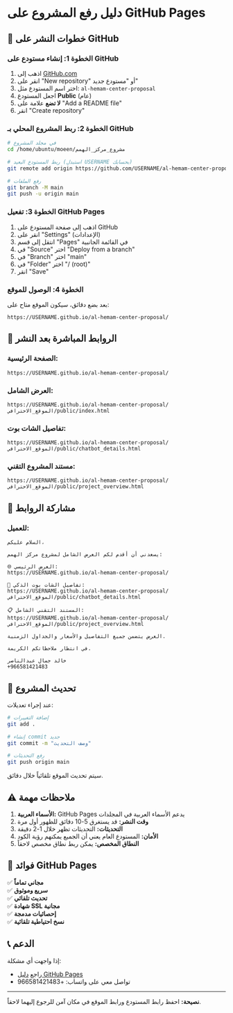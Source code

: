 # دليل رفع المشروع على GitHub Pages

## 🚀 خطوات النشر على GitHub

### الخطوة 1: إنشاء مستودع على GitHub
1. اذهب إلى [GitHub.com](https://github.com)
2. انقر على "New repository" أو "مستودع جديد"
3. اختر اسم المستودع مثل: `al-hemam-center-proposal`
4. اجعل المستودع **Public** (عام)
5. **لا تضع** علامة على "Add a README file"
6. انقر "Create repository"

### الخطوة 2: ربط المشروع المحلي بـ GitHub
```bash
# في مجلد المشروع
cd /home/ubuntu/moeen/مشروع_مركز_الهمم

# ربط المستودع البعيد (استبدل USERNAME بحسابك)
git remote add origin https://github.com/USERNAME/al-hemam-center-proposal.git

# رفع الملفات
git branch -M main
git push -u origin main
```

### الخطوة 3: تفعيل GitHub Pages
1. اذهب إلى صفحة المستودع على GitHub
2. انقر على "Settings" (الإعدادات)
3. انتقل إلى قسم "Pages" في القائمة الجانبية
4. في "Source" اختر "Deploy from a branch"
5. في "Branch" اختر "main"
6. في "Folder" اختر "/ (root)"
7. انقر "Save"

### الخطوة 4: الوصول للموقع
بعد بضع دقائق، سيكون الموقع متاح على:
```
https://USERNAME.github.io/al-hemam-center-proposal/
```

## 🔗 الروابط المباشرة بعد النشر

### الصفحة الرئيسية:
```
https://USERNAME.github.io/al-hemam-center-proposal/
```

### العرض الشامل:
```
https://USERNAME.github.io/al-hemam-center-proposal/الموقع_الاحترافي/public/index.html
```

### تفاصيل الشات بوت:
```
https://USERNAME.github.io/al-hemam-center-proposal/الموقع_الاحترافي/public/chatbot_details.html
```

### مستند المشروع التقني:
```
https://USERNAME.github.io/al-hemam-center-proposal/الموقع_الاحترافي/public/project_overview.html
```

## 📱 مشاركة الروابط

### للعميل:
```
السلام عليكم،

يسعدني أن أقدم لكم العرض الشامل لمشروع مركز الهمم:

🌐 العرض الرئيسي:
https://USERNAME.github.io/al-hemam-center-proposal/

🤖 تفاصيل الشات بوت الذكي:
https://USERNAME.github.io/al-hemam-center-proposal/الموقع_الاحترافي/public/chatbot_details.html

📋 المستند التقني الشامل:
https://USERNAME.github.io/al-hemam-center-proposal/الموقع_الاحترافي/public/project_overview.html

العرض يتضمن جميع التفاصيل والأسعار والجداول الزمنية.

في انتظار ملاحظاتكم الكريمة.

خالد جمال عبدالناصر
+966581421483
```

## 🔄 تحديث المشروع

عند إجراء تعديلات:
```bash
# إضافة التغييرات
git add .

# إنشاء commit جديد
git commit -m "وصف التحديث"

# رفع التحديثات
git push origin main
```

سيتم تحديث الموقع تلقائياً خلال دقائق.

## ⚠️ ملاحظات مهمة

1. **الأسماء العربية:** GitHub Pages يدعم الأسماء العربية في المجلدات
2. **وقت النشر:** قد يستغرق 5-10 دقائق للظهور أول مرة
3. **التحديثات:** التحديثات تظهر خلال 1-2 دقيقة
4. **الأمان:** المستودع العام يعني أن الجميع يمكنهم رؤية الكود
5. **النطاق المخصص:** يمكن ربط نطاق مخصص لاحقاً

## 🎯 فوائد GitHub Pages

✅ **مجاني تماماً**  
✅ **سريع وموثوق**  
✅ **تحديث تلقائي**  
✅ **شهادة SSL مجانية**  
✅ **إحصائيات مدمجة**  
✅ **نسخ احتياطية تلقائية**  

## 📞 الدعم

إذا واجهت أي مشكلة:
- راجع [دليل GitHub Pages](https://docs.github.com/en/pages)
- تواصل معي على واتساب: +966581421483

---

**نصيحة:** احفظ رابط المستودع ورابط الموقع في مكان آمن للرجوع إليهما لاحقاً.
